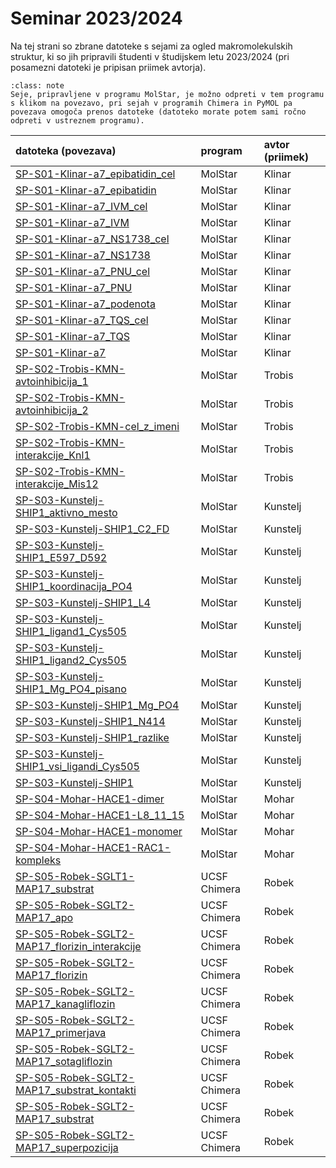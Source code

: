 # Seminar 2023/2024

Na tej strani so zbrane datoteke s sejami za ogled makromolekulskih struktur, ki so jih pripravili študenti v študijskem letu 2023/2024 (pri posamezni datoteki je pripisan priimek avtorja).

```{admonition} Povezave na seje
:class: note
Seje, pripravljene v programu MolStar, je možno odpreti v tem programu s klikom na povezavo, pri sejah v programih Chimera in PyMOL pa povezava omogoča prenos datoteke (datoteko morate potem sami ročno odpreti v ustreznem programu).
```

| datoteka (povezava) | program | avtor (priimek) |
| :--- | :--- | :--- |
| [SP-S01-Klinar-a7_epibatidin_cel](https://molstar.org/viewer/?snapshot-url=https://raw.githubusercontent.com/mpavsic/sbio/main/sbio/seminar/studenti_2023-2024/SP-S01-Klinar-a7_epibatidin_cel.molx&snapshot-url-type=molx&hide-controls=1) | MolStar | Klinar |
| [SP-S01-Klinar-a7_epibatidin](https://molstar.org/viewer/?snapshot-url=https://raw.githubusercontent.com/mpavsic/sbio/main/sbio/seminar/studenti_2023-2024/SP-S01-Klinar-a7_epibatidin.molx&snapshot-url-type=molx&hide-controls=1) | MolStar | Klinar |
| [SP-S01-Klinar-a7_IVM_cel](https://molstar.org/viewer/?snapshot-url=https://raw.githubusercontent.com/mpavsic/sbio/main/sbio/seminar/studenti_2023-2024/SP-S01-Klinar-a7_IVM_cel.molx&snapshot-url-type=molx&hide-controls=1) | MolStar | Klinar |
| [SP-S01-Klinar-a7_IVM](https://molstar.org/viewer/?snapshot-url=https://raw.githubusercontent.com/mpavsic/sbio/main/sbio/seminar/studenti_2023-2024/SP-S01-Klinar-a7_IVM.molx&snapshot-url-type=molx&hide-controls=1) | MolStar | Klinar |
| [SP-S01-Klinar-a7_NS1738_cel](https://molstar.org/viewer/?snapshot-url=https://raw.githubusercontent.com/mpavsic/sbio/main/sbio/seminar/studenti_2023-2024/SP-S01-Klinar-a7_NS1738_cel.molx&snapshot-url-type=molx&hide-controls=1) | MolStar | Klinar |
| [SP-S01-Klinar-a7_NS1738](https://molstar.org/viewer/?snapshot-url=https://raw.githubusercontent.com/mpavsic/sbio/main/sbio/seminar/studenti_2023-2024/SP-S01-Klinar-a7_NS1738.molx&snapshot-url-type=molx&hide-controls=1) | MolStar | Klinar |
| [SP-S01-Klinar-a7_PNU_cel](https://molstar.org/viewer/?snapshot-url=https://raw.githubusercontent.com/mpavsic/sbio/main/sbio/seminar/studenti_2023-2024/SP-S01-Klinar-a7_PNU_cel.molx&snapshot-url-type=molx&hide-controls=1) | MolStar | Klinar |
| [SP-S01-Klinar-a7_PNU](https://molstar.org/viewer/?snapshot-url=https://raw.githubusercontent.com/mpavsic/sbio/main/sbio/seminar/studenti_2023-2024/SP-S01-Klinar-a7_PNU.molx&snapshot-url-type=molx&hide-controls=1) | MolStar | Klinar |
| [SP-S01-Klinar-a7_podenota](https://molstar.org/viewer/?snapshot-url=https://raw.githubusercontent.com/mpavsic/sbio/main/sbio/seminar/studenti_2023-2024/SP-S01-Klinar-a7_podenota.molx&snapshot-url-type=molx&hide-controls=1) | MolStar | Klinar |
| [SP-S01-Klinar-a7_TQS_cel](https://molstar.org/viewer/?snapshot-url=https://raw.githubusercontent.com/mpavsic/sbio/main/sbio/seminar/studenti_2023-2024/SP-S01-Klinar-a7_TQS_cel.molx&snapshot-url-type=molx&hide-controls=1) | MolStar | Klinar |
| [SP-S01-Klinar-a7_TQS](https://molstar.org/viewer/?snapshot-url=https://raw.githubusercontent.com/mpavsic/sbio/main/sbio/seminar/studenti_2023-2024/SP-S01-Klinar-a7_TQS.molx&snapshot-url-type=molx&hide-controls=1) | MolStar | Klinar |
| [SP-S01-Klinar-a7](https://molstar.org/viewer/?snapshot-url=https://raw.githubusercontent.com/mpavsic/sbio/main/sbio/seminar/studenti_2023-2024/SP-S01-Klinar-a7.molx&snapshot-url-type=molx&hide-controls=1) | MolStar | Klinar |
| [SP-S02-Trobis-KMN-avtoinhibicija_1](https://molstar.org/viewer/?snapshot-url=https://raw.githubusercontent.com/mpavsic/sbio/main/sbio/seminar/studenti_2023-2024/SP-S02-Trobis-KMN-avtoinhibicija_1.molx&snapshot-url-type=molx&hide-controls=1) | MolStar | Trobis |
| [SP-S02-Trobis-KMN-avtoinhibicija_2](https://molstar.org/viewer/?snapshot-url=https://raw.githubusercontent.com/mpavsic/sbio/main/sbio/seminar/studenti_2023-2024/SP-S02-Trobis-KMN-avtoinhibicija_2.molx&snapshot-url-type=molx&hide-controls=1) | MolStar | Trobis |
| [SP-S02-Trobis-KMN-cel_z_imeni](https://molstar.org/viewer/?snapshot-url=https://raw.githubusercontent.com/mpavsic/sbio/main/sbio/seminar/studenti_2023-2024/SP-S02-Trobis-KMN-cel_z_imeni.molx&snapshot-url-type=molx&hide-controls=1) | MolStar | Trobis |
| [SP-S02-Trobis-KMN-interakcije_Knl1](https://molstar.org/viewer/?snapshot-url=https://raw.githubusercontent.com/mpavsic/sbio/main/sbio/seminar/studenti_2023-2024/SP-S02-Trobis-KMN-interakcije_Knl1.molx&snapshot-url-type=molx&hide-controls=1) | MolStar | Trobis |
| [SP-S02-Trobis-KMN-interakcije_Mis12](https://molstar.org/viewer/?snapshot-url=https://raw.githubusercontent.com/mpavsic/sbio/main/sbio/seminar/studenti_2023-2024/SP-S02-Trobis-KMN-interakcije_Mis12.molx&snapshot-url-type=molx&hide-controls=1) | MolStar | Trobis |
| [SP-S03-Kunstelj-SHIP1_aktivno_mesto](https://molstar.org/viewer/?snapshot-url=https://raw.githubusercontent.com/mpavsic/sbio/main/sbio/seminar/studenti_2023-2024/SP-S03-Kunstelj-SHIP1_aktivno_mesto.molx&snapshot-url-type=molx&hide-controls=1) | MolStar | Kunstelj |
| [SP-S03-Kunstelj-SHIP1_C2_FD](https://molstar.org/viewer/?snapshot-url=https://raw.githubusercontent.com/mpavsic/sbio/main/sbio/seminar/studenti_2023-2024/SP-S03-Kunstelj-SHIP1_C2_FD.molx&snapshot-url-type=molx&hide-controls=1) | MolStar | Kunstelj |
| [SP-S03-Kunstelj-SHIP1_E597_D592](https://molstar.org/viewer/?snapshot-url=https://raw.githubusercontent.com/mpavsic/sbio/main/sbio/seminar/studenti_2023-2024/SP-S03-Kunstelj-SHIP1_E597_D592.molx&snapshot-url-type=molx&hide-controls=1) | MolStar | Kunstelj |
| [SP-S03-Kunstelj-SHIP1_koordinacija_PO4](https://molstar.org/viewer/?snapshot-url=https://raw.githubusercontent.com/mpavsic/sbio/main/sbio/seminar/studenti_2023-2024/SP-S03-Kunstelj-SHIP1_koordinacija_PO4.molx&snapshot-url-type=molx&hide-controls=1) | MolStar | Kunstelj |
| [SP-S03-Kunstelj-SHIP1_L4](https://molstar.org/viewer/?snapshot-url=https://raw.githubusercontent.com/mpavsic/sbio/main/sbio/seminar/studenti_2023-2024/SP-S03-Kunstelj-SHIP1_L4.molx&snapshot-url-type=molx&hide-controls=1) | MolStar | Kunstelj |
| [SP-S03-Kunstelj-SHIP1_ligand1_Cys505](https://molstar.org/viewer/?snapshot-url=https://raw.githubusercontent.com/mpavsic/sbio/main/sbio/seminar/studenti_2023-2024/SP-S03-Kunstelj-SHIP1_ligand1_Cys505.molx&snapshot-url-type=molx&hide-controls=1) | MolStar | Kunstelj |
| [SP-S03-Kunstelj-SHIP1_ligand2_Cys505](https://molstar.org/viewer/?snapshot-url=https://raw.githubusercontent.com/mpavsic/sbio/main/sbio/seminar/studenti_2023-2024/SP-S03-Kunstelj-SHIP1_ligand2_Cys505.molx&snapshot-url-type=molx&hide-controls=1) | MolStar | Kunstelj |
| [SP-S03-Kunstelj-SHIP1_Mg_PO4_pisano](https://molstar.org/viewer/?snapshot-url=https://raw.githubusercontent.com/mpavsic/sbio/main/sbio/seminar/studenti_2023-2024/SP-S03-Kunstelj-SHIP1_Mg_PO4_pisano.molx&snapshot-url-type=molx&hide-controls=1) | MolStar | Kunstelj |
| [SP-S03-Kunstelj-SHIP1_Mg_PO4](https://molstar.org/viewer/?snapshot-url=https://raw.githubusercontent.com/mpavsic/sbio/main/sbio/seminar/studenti_2023-2024/SP-S03-Kunstelj-SHIP1_Mg_PO4.molx&snapshot-url-type=molx&hide-controls=1) | MolStar | Kunstelj |
| [SP-S03-Kunstelj-SHIP1_N414](https://molstar.org/viewer/?snapshot-url=https://raw.githubusercontent.com/mpavsic/sbio/main/sbio/seminar/studenti_2023-2024/SP-S03-Kunstelj-SHIP1_N414.molx&snapshot-url-type=molx&hide-controls=1) | MolStar | Kunstelj |
| [SP-S03-Kunstelj-SHIP1_razlike](https://molstar.org/viewer/?snapshot-url=https://raw.githubusercontent.com/mpavsic/sbio/main/sbio/seminar/studenti_2023-2024/SP-S03-Kunstelj-SHIP1_razlike.molx&snapshot-url-type=molx&hide-controls=1) | MolStar | Kunstelj |
| [SP-S03-Kunstelj-SHIP1_vsi_ligandi_Cys505](https://molstar.org/viewer/?snapshot-url=https://raw.githubusercontent.com/mpavsic/sbio/main/sbio/seminar/studenti_2023-2024/SP-S03-Kunstelj-SHIP1_vsi_ligandi_Cys505.molx&snapshot-url-type=molx&hide-controls=1) | MolStar | Kunstelj |
| [SP-S03-Kunstelj-SHIP1](https://molstar.org/viewer/?snapshot-url=https://raw.githubusercontent.com/mpavsic/sbio/main/sbio/seminar/studenti_2023-2024/SP-S03-Kunstelj-SHIP1.molx&snapshot-url-type=molx&hide-controls=1) | MolStar | Kunstelj |
| [SP-S04-Mohar-HACE1-dimer](https://molstar.org/viewer/?snapshot-url=https://raw.githubusercontent.com/mpavsic/sbio/main/sbio/seminar/studenti_2023-2024/SP-S04-Mohar-HACE1-dimer.molx&snapshot-url-type=molx&hide-controls=1) | MolStar | Mohar |
| [SP-S04-Mohar-HACE1-L8_11_15](https://molstar.org/viewer/?snapshot-url=https://raw.githubusercontent.com/mpavsic/sbio/main/sbio/seminar/studenti_2023-2024/SP-S04-Mohar-HACE1-L8_11_15.molx&snapshot-url-type=molx&hide-controls=1) | MolStar | Mohar |
| [SP-S04-Mohar-HACE1-monomer](https://molstar.org/viewer/?snapshot-url=https://raw.githubusercontent.com/mpavsic/sbio/main/sbio/seminar/studenti_2023-2024/SP-S04-Mohar-HACE1-monomer.molx&snapshot-url-type=molx&hide-controls=1) | MolStar | Mohar |
| [SP-S04-Mohar-HACE1-RAC1-kompleks](https://molstar.org/viewer/?snapshot-url=https://raw.githubusercontent.com/mpavsic/sbio/main/sbio/seminar/studenti_2023-2024/SP-S04-Mohar-HACE1-RAC1-kompleks.molx&snapshot-url-type=molx&hide-controls=1) | MolStar | Mohar |
| [SP-S05-Robek-SGLT1-MAP17_substrat](https://raw.githubusercontent.com/mpavsic/sbio/main/sbio/seminar/studenti_2023-2024/SP-S05-Robek-SGLT1-MAP17_substrat.py) | UCSF Chimera | Robek |
| [SP-S05-Robek-SGLT2-MAP17_apo](https://raw.githubusercontent.com/mpavsic/sbio/main/sbio/seminar/studenti_2023-2024/SP-S05-Robek-SGLT2-MAP17_apo.py) | UCSF Chimera | Robek |
| [SP-S05-Robek-SGLT2-MAP17_florizin_interakcije](https://raw.githubusercontent.com/mpavsic/sbio/main/sbio/seminar/studenti_2023-2024/SP-S05-Robek-SGLT2-MAP17_florizin_interakcije.py) | UCSF Chimera | Robek |
| [SP-S05-Robek-SGLT2-MAP17_florizin](https://raw.githubusercontent.com/mpavsic/sbio/main/sbio/seminar/studenti_2023-2024/SP-S05-Robek-SGLT2-MAP17_florizin.py) | UCSF Chimera | Robek |
| [SP-S05-Robek-SGLT2-MAP17_kanagliflozin](https://raw.githubusercontent.com/mpavsic/sbio/main/sbio/seminar/studenti_2023-2024/SP-S05-Robek-SGLT2-MAP17_kanagliflozin.py) | UCSF Chimera | Robek |
| [SP-S05-Robek-SGLT2-MAP17_primerjava](https://raw.githubusercontent.com/mpavsic/sbio/main/sbio/seminar/studenti_2023-2024/SP-S05-Robek-SGLT2-MAP17_primerjava.py) | UCSF Chimera | Robek |
| [SP-S05-Robek-SGLT2-MAP17_sotagliflozin](https://raw.githubusercontent.com/mpavsic/sbio/main/sbio/seminar/studenti_2023-2024/SP-S05-Robek-SGLT2-MAP17_sotagliflozin.py) | UCSF Chimera | Robek |
| [SP-S05-Robek-SGLT2-MAP17_substrat_kontakti](https://raw.githubusercontent.com/mpavsic/sbio/main/sbio/seminar/studenti_2023-2024/SP-S05-Robek-SGLT2-MAP17_substrat_kontakti.py) | UCSF Chimera | Robek |
| [SP-S05-Robek-SGLT2-MAP17_substrat](https://raw.githubusercontent.com/mpavsic/sbio/main/sbio/seminar/studenti_2023-2024/SP-S05-Robek-SGLT2-MAP17_substrat.py) | UCSF Chimera | Robek |
| [SP-S05-Robek-SGLT2-MAP17_superpozicija](https://raw.githubusercontent.com/mpavsic/sbio/main/sbio/seminar/studenti_2023-2024/SP-S05-Robek-SGLT2-MAP17_superpozicija.py) | UCSF Chimera | Robek |
